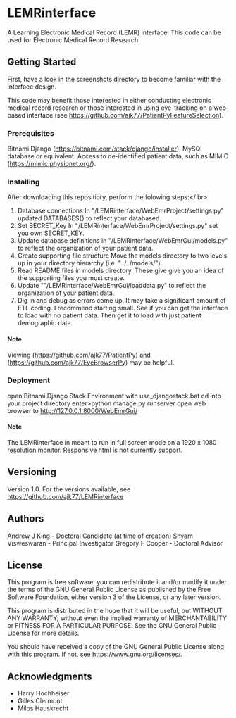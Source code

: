 # LEMRinterface

A Learning Electronic Medical Record (LEMR) interface. This code can be used for Electronic Medical Record Research.

## Getting Started

First, have a look in the screenshots directory to become familiar with the interface design. 

This code may benefit those interested in either conducting electronic medical record research or those interested in
using eye-tracking on a web-based interface (see https://github.com/ajk77/PatientPyFeatureSelection).

### Prerequisites

Bitnami Django (https://bitnami.com/stack/django/installer).
MySQl database or equivalent.
Access to de-identified patient data, such as MIMIC (https://mimic.physionet.org/).

### Installing

After downloading this repositiory, perform the folowing steps:</ br>
1. Database connections
In "/LEMRinterface/WebEmrProject/settings.py" updated DATABASES{} to reflect your databased.
2. Set SECRET_Key
In "/LEMRinterface/WebEmrProject/settings.py" set you own SECRET_KEY.
3. Update database definitions in "/LEMRinterface/WebEmrGui/models.py" to reflect the organization of your patient
data.
4. Create supporting file structure
Move the models directory to two levels up in your directory hierarchy (i.e. "../../models/").
5. Read README files in models directory. These give give you an idea of the supporting files you must create.
6. Update ""/LEMRinterface/WebEmrGui/loaddata.py" to reflect the organization of your patient data.
7. Dig in and debug as errors come up. It may take a significant amount of ETL coding. I recommend starting small. See
if you can get the interface to load with no patient data. Then get it to load with just patient demographic data.

#### Note

Viewing (https://github.com/ajk77/PatientPy) and (https://github.com/ajk77/EyeBrowserPy) may be helpful.

### Deployment

open Bitnami Django Stack Environment with use_djangostack.bat
cd into your project directory
enter>python manage.py runserver
open web browser to http://127.0.0.1:8000/WebEmrGui/

#### Note

The LEMRinterface in meant to run in full screen mode on a 1920 x 1080 resolution monitor. Responsive html is not
currently support.

## Versioning

Version 1.0. For the versions available, see https://github.com/ajk77/LEMRinterface

## Authors

Andrew J King - Doctoral Candidate (at time of creation)
Shyam Visweswaran - Principal Investigator
Gregory F Cooper - Doctoral Advisor

## License

This program is free software: you can redistribute it and/or modify
it under the terms of the GNU General Public License as published by
the Free Software Foundation, either version 3 of the License, or
any later version.

This program is distributed in the hope that it will be useful,
but WITHOUT ANY WARRANTY; without even the implied warranty of
MERCHANTABILITY or FITNESS FOR A PARTICULAR PURPOSE.  See the
GNU General Public License for more details.

You should have received a copy of the GNU General Public License
along with this program.  If not, see <https://www.gnu.org/licenses/>.

## Acknowledgments

* Harry Hochheiser
* Gilles Clermont
* Milos Hauskrecht